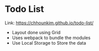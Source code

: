 # Todo List

Link: https://chhounkim.github.io/todo-list/

- Layout done using Grid
- Uses webpack to bundle the modules
- Use Local Storage to Store the data
